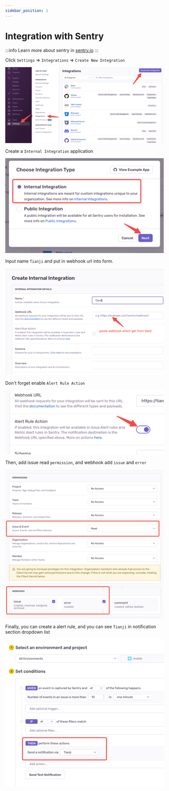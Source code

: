 ```yaml
---
sidebar_position: 1
---
```


# Integration with Sentry

:::info
Learn more about sentry in [sentry.io](https://sentry.io/)
:::

Click `Settings` => `Integrations` => `Create New Integration`

![](./assets/sentry1.png)

Create a `Internal Integration` application

![](./assets/sentry2.png)

Input name `Tianji` and put in webhook url into form.

![](./assets/sentry3.png)

Don't forget enable `Alert Rule Action`

![](./assets/sentry4.png)

Then, add issue read `permission`, and webhook add `issue` and `error`

![](./assets/sentry5.png)

Finally, you can create a alert rule, and you can see `Tianji` in notification section dropdown list

![](./assets/sentry6.png)
